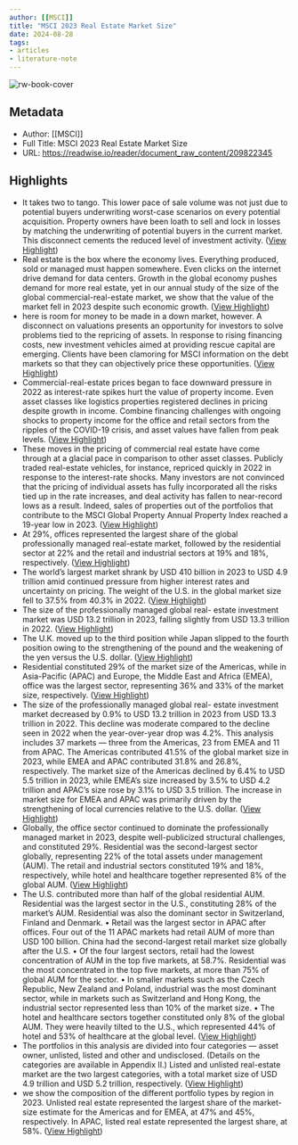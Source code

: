 ```yaml
---
author: [[MSCI]]
title: "MSCI 2023 Real Estate Market Size"
date: 2024-08-28
tags: 
- articles
- literature-note
---
```

![rw-book-cover](https://readwise-assets.s3.amazonaws.com/media/reader/parsed_document_assets/209822345/4yeRgkwFUTjFUdt8nZTEuJ9N2I-34ovTwJVjc9er3Ik-cove_INCW1bH.png)

## Metadata
- Author: [[MSCI]]
- Full Title: MSCI 2023 Real Estate Market Size
- URL: https://readwise.io/reader/document_raw_content/209822345

## Highlights
- It takes two to tango. This lower pace of sale volume was not just due to potential buyers underwriting worst-case scenarios on every potential acquisition. Property owners have been loath to sell and lock in losses by matching the underwriting of potential buyers in the current market. This disconnect cements the reduced level of investment activity. ([View Highlight](https://read.readwise.io/read/01j6cg25m47jz9h4jkytx3vagf))
- Real estate is the box where the economy lives. Everything produced, sold or managed must happen somewhere. Even clicks on the internet drive demand for data centers. Growth in the global economy pushes demand for more real estate, yet in our annual study of the size of the global commercial-real-estate market, we show that the value of the market fell in 2023 despite such economic growth. ([View Highlight](https://read.readwise.io/read/01j6cg03xey085wf98yfyhfsvf))
- here is room for money to be made in a down market, however. A disconnect on valuations presents an opportunity for investors to solve problems tied to the repricing of assets. In response to rising financing costs, new investment vehicles aimed at providing rescue capital are emerging. Clients have been clamoring for MSCI information on the debt markets so that they can objectively price these opportunities. ([View Highlight](https://read.readwise.io/read/01j6cg2ma76z4ncw7zhx2n2s4e))
- Commercial-real-estate prices began to face downward pressure in 2022 as interest-rate spikes hurt the value of property income. Even asset classes like logistics properties registered declines in pricing despite growth in income. Combine financing challenges with ongoing shocks to property income for the office and retail sectors from the ripples of the COVID-19 crisis, and asset values have fallen from peak levels. ([View Highlight](https://read.readwise.io/read/01j6cg112hwh2hchpc5zjgn07y))
- These moves in the pricing of commercial real estate have come through at a glacial pace in comparison to other asset classes.
  Publicly traded real-estate vehicles, for instance, repriced quickly in 2022 in response to the interest-rate shocks. Many investors are not convinced that the pricing of individual assets has fully incorporated all the risks tied up in the rate increases, and deal activity has fallen to near-record lows as a result. Indeed, sales of properties out of the portfolios that contribute to the MSCI Global Property Annual Property Index reached a 19-year low in 2023. ([View Highlight](https://read.readwise.io/read/01j6cg1qxtk5dc53etrt5mmyq0))
- At 29%, offices represented the largest share of the global professionally managed real-estate market, followed by the residential sector at 22% and the retail and industrial sectors at 19% and 18%, respectively. ([View Highlight](https://read.readwise.io/read/01j6cg3s2c9pqce3nf9wehxe9n))
- The world’s largest market shrank by USD 410 billion in 2023 to USD 4.9 trillion amid continued pressure from higher interest rates and uncertainty on pricing. The weight of the U.S. in the global market size fell to 37.5% from 40.3% in 2022. ([View Highlight](https://read.readwise.io/read/01j6cg3egt51pmmnbj7hj3p6e2))
- The size of the professionally managed global real- estate investment market was USD 13.2 trillion in 2023, falling slightly from USD 13.3 trillion in 2022. ([View Highlight](https://read.readwise.io/read/01j6cg38gpx44101y4edt21tyk))
- The U.K. moved up to the third position while Japan slipped to the fourth position owing to the strengthening of the pound and the weakening of the yen versus the U.S. dollar. ([View Highlight](https://read.readwise.io/read/01j6cg3jpzf1rxztyvhs889gm9))
- Residential constituted 29% of the market size of the Americas, while in Asia-Pacific (APAC) and Europe, the Middle East and Africa (EMEA), office was the largest sector, representing 36% and 33% of the market size, respectively. ([View Highlight](https://read.readwise.io/read/01j6cg404af2ye6crz50vmjpvy))
- The size of the professionally managed global real- estate investment market decreased by 0.9% to USD 13.2 trillion in 2023 from USD 13.3 trillion in 2022. This decline was moderate compared to the decline seen in 2022 when the year-over-year drop was 4.2%.
  This analysis includes 37 markets — three from the Americas, 23 from EMEA and 11 from APAC. The Americas contributed 41.5% of the global market size in 2023, while EMEA and APAC contributed 31.8% and 26.8%, respectively.
  The market size of the Americas declined by 6.4% to USD 5.5 trillion in 2023, while EMEA’s size increased by 3.5% to USD 4.2 trillion and APAC’s size rose by 3.1% to USD 3.5 trillion. The increase in market size for EMEA and APAC was primarily driven by the strengthening of local currencies relative to the U.S. dollar. ([View Highlight](https://read.readwise.io/read/01j6cg4hbkh1avrqgksdr4jm7k))
- Globally, the office sector continued to dominate the professionally managed market in 2023, despite well-publicized structural challenges, and constituted 29%. Residential was the second-largest sector globally, representing 22% of the total assets under management (AUM). The retail and industrial sectors constituted 19% and 18%, respectively, while hotel and healthcare together represented 8% of the global AUM. ([View Highlight](https://read.readwise.io/read/01j6cg59j1fwcbww50nae942bv))
- The U.S. contributed more than half of the global residential AUM. Residential was the largest sector in the U.S., constituting 28% of the market’s AUM. Residential was also the dominant sector in Switzerland, Finland and Denmark.
  • Retail was the largest sector in APAC after offices. Four out of the 11 APAC markets had retail AUM of more than USD 100 billion. China had the second-largest retail market size globally after the U.S.
  • Of the four largest sectors, retail had the lowest concentration of AUM in the top five markets, at 58.7%. Residential was the most concentrated in the top five markets, at more than 75% of global AUM for the sector. • In smaller markets such as the Czech Republic, New Zealand and Poland, industrial was the most dominant sector, while in markets such as Switzerland and Hong Kong, the industrial sector represented less than 10% of the market size. • The hotel and healthcare sectors together constituted only 8% of the global AUM.
  They were heavily tilted to the U.S., which represented 44% of hotel and 53% of healthcare at the global level. ([View Highlight](https://read.readwise.io/read/01j6cg5fy9fnzmegttzyhcq815))
- The portfolios in this analysis are divided into four categories — asset owner, unlisted, listed and other and undisclosed. (Details on the categories are available in Appendix II.) Listed and unlisted real-estate market are the two largest categories, with a total market size of USD 4.9 trillion and USD 5.2 trillion, respectively. ([View Highlight](https://read.readwise.io/read/01j6cg5sc860x44zyp07pqs0qd))
- we show the composition of the different portfolio types by region in 2023. Unlisted real estate represented the largest share of the market-size estimate for the Americas and for EMEA, at 47% and 45%, respectively. In APAC, listed real estate represented the largest share, at 58%. ([View Highlight](https://read.readwise.io/read/01j6cg63dp1g6g87nd3vj50y4m))
